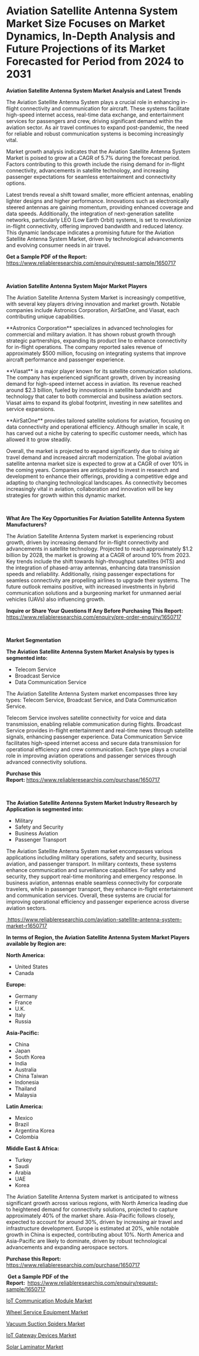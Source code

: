 <p><h1>Aviation Satellite Antenna System Market Size Focuses on Market Dynamics, In-Depth Analysis and Future Projections of its Market Forecasted for Period from 2024 to 2031</h1></p><p><strong>Aviation Satellite Antenna System Market Analysis and Latest Trends</strong></p>
<p><p>The Aviation Satellite Antenna System plays a crucial role in enhancing in-flight connectivity and communication for aircraft. These systems facilitate high-speed internet access, real-time data exchange, and entertainment services for passengers and crew, driving significant demand within the aviation sector. As air travel continues to expand post-pandemic, the need for reliable and robust communication systems is becoming increasingly vital.</p><p>Market growth analysis indicates that the Aviation Satellite Antenna System Market is poised to grow at a CAGR of 5.7% during the forecast period. Factors contributing to this growth include the rising demand for in-flight connectivity, advancements in satellite technology, and increasing passenger expectations for seamless entertainment and connectivity options.</p><p>Latest trends reveal a shift toward smaller, more efficient antennas, enabling lighter designs and higher performance. Innovations such as electronically steered antennas are gaining momentum, providing enhanced coverage and data speeds. Additionally, the integration of next-generation satellite networks, particularly LEO (Low Earth Orbit) systems, is set to revolutionize in-flight connectivity, offering improved bandwidth and reduced latency. This dynamic landscape indicates a promising future for the Aviation Satellite Antenna System Market, driven by technological advancements and evolving consumer needs in air travel.</p></p>
<p><strong>Get a Sample PDF of the Report:&nbsp;</strong> <a href="https://www.reliableresearchiq.com/enquiry/request-sample/1650717?utm_campaign=123&utm_medium=2&utm_source=Github&utm_content=ia&utm_term=03102024&utm_id=aviation-satellite-antenna-system">https://www.reliableresearchiq.com/enquiry/request-sample/1650717</a></p>
<p>&nbsp;</p>
<p><strong>Aviation Satellite Antenna System Major Market Players</strong></p>
<p><p>The Aviation Satellite Antenna System Market is increasingly competitive, with several key players driving innovation and market growth. Notable companies include Astronics Corporation, AirSatOne, and Viasat, each contributing unique capabilities.</p><p>**Astronics Corporation** specializes in advanced technologies for commercial and military aviation. It has shown robust growth through strategic partnerships, expanding its product line to enhance connectivity for in-flight operations. The company reported sales revenue of approximately $500 million, focusing on integrating systems that improve aircraft performance and passenger experience.</p><p>**Viasat** is a major player known for its satellite communication solutions. The company has experienced significant growth, driven by increasing demand for high-speed internet access in aviation. Its revenue reached around $2.3 billion, fueled by innovations in satellite bandwidth and technology that cater to both commercial and business aviation sectors. Viasat aims to expand its global footprint, investing in new satellites and service expansions.</p><p>**AirSatOne** provides tailored satellite solutions for aviation, focusing on data connectivity and operational efficiency. Although smaller in scale, it has carved out a niche by catering to specific customer needs, which has allowed it to grow steadily.</p><p>Overall, the market is projected to expand significantly due to rising air travel demand and increased aircraft modernization. The global aviation satellite antenna market size is expected to grow at a CAGR of over 10% in the coming years. Companies are anticipated to invest in research and development to enhance their offerings, providing a competitive edge and adapting to changing technological landscapes. As connectivity becomes increasingly vital in aviation, collaboration and innovation will be key strategies for growth within this dynamic market.</p></p>
<p>&nbsp;</p>
<p><strong>What Are The Key Opportunities For Aviation Satellite Antenna System Manufacturers?</strong></p>
<p><p>The Aviation Satellite Antenna System market is experiencing robust growth, driven by increasing demand for in-flight connectivity and advancements in satellite technology. Projected to reach approximately $1.2 billion by 2028, the market is growing at a CAGR of around 10% from 2023. Key trends include the shift towards high-throughput satellites (HTS) and the integration of phased-array antennas, enhancing data transmission speeds and reliability. Additionally, rising passenger expectations for seamless connectivity are propelling airlines to upgrade their systems. The future outlook remains positive, with increased investments in hybrid communication solutions and a burgeoning market for unmanned aerial vehicles (UAVs) also influencing growth.</p></p>
<p><strong>Inquire or Share Your Questions If Any Before Purchasing This Report:</strong> <a href="https://www.reliableresearchiq.com/enquiry/pre-order-enquiry/1650717?utm_campaign=123&utm_medium=2&utm_source=Github&utm_content=ia&utm_term=03102024&utm_id=aviation-satellite-antenna-system">https://www.reliableresearchiq.com/enquiry/pre-order-enquiry/1650717</a></p>
<p>&nbsp;</p>
<p><strong>Market Segmentation</strong></p>
<p><strong>The Aviation Satellite Antenna System Market Analysis by types is segmented into:</strong></p>
<p><ul><li>Telecom Service</li><li>Broadcast Service</li><li>Data Communication Service</li></ul></p>
<p><p>The Aviation Satellite Antenna System market encompasses three key types: Telecom Service, Broadcast Service, and Data Communication Service. </p><p>Telecom Service involves satellite connectivity for voice and data transmission, enabling reliable communication during flights. Broadcast Service provides in-flight entertainment and real-time news through satellite signals, enhancing passenger experience. Data Communication Service facilitates high-speed internet access and secure data transmission for operational efficiency and crew communication. Each type plays a crucial role in improving aviation operations and passenger services through advanced connectivity solutions.</p></p>
<p><strong>Purchase this Report:&nbsp;</strong><a href="https://www.reliableresearchiq.com/purchase/1650717?utm_campaign=123&utm_medium=2&utm_source=Github&utm_content=ia&utm_term=03102024&utm_id=aviation-satellite-antenna-system">https://www.reliableresearchiq.com/purchase/1650717</a></p>
<p>&nbsp;</p>
<p><strong>The Aviation Satellite Antenna System Market Industry Research by Application is segmented into:</strong></p>
<p><ul><li>Military</li><li>Safety and Security</li><li>Business Aviation</li><li>Passenger Transport</li></ul></p>
<p><p>The Aviation Satellite Antenna System market encompasses various applications including military operations, safety and security, business aviation, and passenger transport. In military contexts, these systems enhance communication and surveillance capabilities. For safety and security, they support real-time monitoring and emergency response. In business aviation, antennas enable seamless connectivity for corporate travelers, while in passenger transport, they enhance in-flight entertainment and communication services. Overall, these systems are crucial for improving operational efficiency and passenger experience across diverse aviation sectors.</p></p>
<p><a href="https://www.reliableresearchiq.com/aviation-satellite-antenna-system-market-r1650717?utm_campaign=123&utm_medium=2&utm_source=Github&utm_content=ia&utm_term=03102024&utm_id=aviation-satellite-antenna-system">&nbsp;https://www.reliableresearchiq.com/aviation-satellite-antenna-system-market-r1650717</a></p>
<p><strong>In terms of Region, the Aviation Satellite Antenna System Market Players available by Region are:</strong></p>
<p>
    <p> <strong> North America: </strong>
        <ul>
            <li>United States</li>
            <li>Canada</li>
        </ul>
        </p> 
    <p> <strong> Europe: </strong>
        <ul>
            <li>Germany</li>
            <li>France</li>
            <li>U.K.</li>
            <li>Italy</li>
            <li>Russia</li>
        </ul>
        </p> 
    <p> <strong> Asia-Pacific: </strong>
        <ul>
            <li>China</li>
            <li>Japan</li>
            <li>South Korea</li>
            <li>India</li>
            <li>Australia</li>
            <li>China Taiwan</li>
            <li>Indonesia</li>
            <li>Thailand</li>
            <li>Malaysia</li>
        </ul>
        </p> 
    <p> <strong> Latin America: </strong>
        <ul>
            <li>Mexico</li>
            <li>Brazil</li>
            <li>Argentina Korea</li>
            <li>Colombia</li>
        </ul>
        </p> 
    <p> <strong> Middle East & Africa: </strong>
        <ul>
            <li>Turkey</li>
            <li>Saudi</li>
            <li>Arabia</li>
            <li>UAE</li>
            <li>Korea</li>
        </ul>
    </p>
    </p>
<p><p>The Aviation Satellite Antenna System market is anticipated to witness significant growth across various regions, with North America leading due to heightened demand for connectivity solutions, projected to capture approximately 40% of the market share. Asia-Pacific follows closely, expected to account for around 30%, driven by increasing air travel and infrastructure development. Europe is estimated at 20%, while notable growth in China is expected, contributing about 10%. North America and Asia-Pacific are likely to dominate, driven by robust technological advancements and expanding aerospace sectors.</p></p>
<p><strong>Purchase this Report: </strong><a href="https://www.reliableresearchiq.com/purchase/1650717?utm_campaign=123&utm_medium=2&utm_source=Github&utm_content=ia&utm_term=03102024&utm_id=aviation-satellite-antenna-system">https://www.reliableresearchiq.com/purchase/1650717</a></p>
<p>&nbsp;<strong>Get a Sample PDF of the Report:&nbsp;&nbsp;</strong><a href="https://www.reliableresearchiq.com/enquiry/request-sample/1650717?utm_campaign=123&utm_medium=2&utm_source=Github&utm_content=ia&utm_term=03102024&utm_id=aviation-satellite-antenna-system">https://www.reliableresearchiq.com/enquiry/request-sample/1650717</a></p>
<p><strong></strong></p>
<p><p><a href="https://www.linkedin.com/pulse/iot-communication-module-market-growth-segmentation-regional-qixde?trackingId=43TYaR%2B7Q%2BSYuPzdQX%2FSSQ%3D%3D&utm_campaign=123&utm_medium=2&utm_source=Github&utm_content=ia&utm_term=03102024&utm_id=aviation-satellite-antenna-system">IoT Communication Module Market</a></p><p><a href="https://www.linkedin.com/pulse/global-wheel-service-equipment-market-opportunities-forecast-n2bge?trackingId=tY0lxIcGTi6XWCYEqXhIYw%3D%3D&utm_campaign=123&utm_medium=2&utm_source=Github&utm_content=ia&utm_term=03102024&utm_id=aviation-satellite-antenna-system">Wheel Service Equipment Market</a></p><p><a href="https://issuu.com/reportprime-2/docs/vacuum-suction-spiders-market-size-_4deed432225464?utm_campaign=123&utm_medium=2&utm_source=Github&utm_content=ia&utm_term=03102024&utm_id=aviation-satellite-antenna-system">Vacuum Suction Spiders Market</a></p><p><a href="https://www.linkedin.com/pulse/iot-gateway-devices-market-segmentation-geographical-regions-3fqge?trackingId=K6E%2FopZxRFC59co0mn%2FRMQ%3D%3D&utm_campaign=123&utm_medium=2&utm_source=Github&utm_content=ia&utm_term=03102024&utm_id=aviation-satellite-antenna-system">IoT Gateway Devices Market</a></p><p><a href="https://issuu.com/reportprime-2/docs/solar-laminator-market-size-2030.pp_8c9d33dd547911?utm_campaign=123&utm_medium=2&utm_source=Github&utm_content=ia&utm_term=03102024&utm_id=aviation-satellite-antenna-system">Solar Laminator Market</a></p></p>